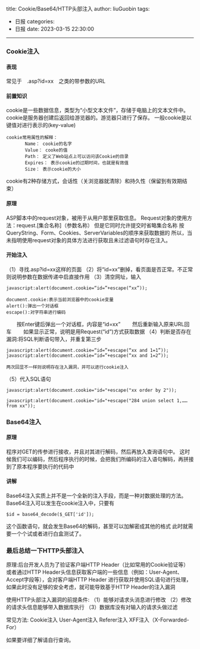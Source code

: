title: Cookie/Base64/HTTP头部注入
author: liuGuobin
tags:
  - 日报
categories:
  - 日报
date: 2023-03-15 22:30:00
---
### Cookie注入
#### 表现
常见于&emsp;.asp?id=xx&emsp;之类的带参数的URL

#### 前置知识
cookie是一些数据信息，类型为“小型文本文件”，存储于电脑上的文本文件中。
cookie是服务器创建后返回给游览器的。游览器只进行了保存。
 一般cookie是以键值对进行表示的(key-value)
```
cookie常用属性的解释：
       Name： cookie的名字
       Value： cooke的值
       Path： 定义了Web站点上可以访问该Cookie的目录
       Expires： 表示cookie的过期时间，也就是有效值
       Size： 表示cookie的大小
```
cookie有2种存储方式，会话性（关浏览器就清除）和持久性（保留到有效期结束）

#### 原理
ASP脚本中的request对象，被用于从用户那里获取信息。
Request对象的使用方法：request.\[集合名称]（参数名称）
但是它同时允许提交时省略集合名称
按QueryString、Form、Cookies、ServerVariables的顺序来获取数据的
所以，当未指明使用request对象的具体方法进行获取且未过滤语句时存在注入。

#### 开始注入
（1）寻找.asp?id=xx这样的页面
（2）将“id=xx”删掉，看页面是否正常。不正常则说明参数在数据传递中启直接作用
（3）清空网址，输入
```
javascript:alert(document.cookie=“id=”+escape(“xx”));

document.cookie:表示当前浏览器中的cookie变量
alert():弹出一个对话框
escape():对字符串进行编码
```
&emsp;&emsp;按Enter键后弹出一个对话框，内容是“id=xx”
&emsp;&emsp;然后重新输入原来URL回车
&emsp;&emsp;如果显示正常，说明是用Request(“id”)方式获取数据
（4）判断是否存在漏洞:将SQL判断语句带入，并重复第三步
```
javascript:alert(document.cookie=“id=”+escape(“xx and 1=1”));
javascript:alert(document.cookie=“id=”+escape(“xx and 1=2”));

两次回显不一样则说明存在注入漏洞，并可以进行cookie注入
```
（5）代入SQL语句
```
javascript:alert(document.cookie="id="+escape("xx order by 2"));

javascript:alert(document.cookie="id="+escape("284 union select 1,…… from xx"));
```

### Base64注入
#### 原理
程序对GET的传参进行接收，并且对其进行解码，然后再放入查询语句中。
这时候我们可以编码，然后程序执行的时候，会把我们所编码的注入语句解码，再拼接到了原本程序要执行的代码中

#### 讲解
Base64注入实质上并不是一个全新的注入手段，而是一种对数据处理的方法。
Base64注入可以发生在cookie注入中，只要有
```
$id = base64_decode($_GET['id']);
```
这个函数语句，就会发生Base64的解码，甚至可以加解密成其他的格式
此时就需要一个个试或者进行白盒测试了。

### 最后总结一下HTTP头部注入
原理:后台开发人员为了验证客户端HTTP Header（比如常用的Cookie验证等）或者通过HTTP Header头信息获取客户端的一些信息（例如：User-Agent、Accept字段等），会对客户端HTTP Header 进行获取并使用SQL语句进行处理，如果此时没有足够的安全考虑，就可能导致基于HTTP Header的注入漏洞

使用HTTP头部注入漏洞的前提条件:
（1）能够对请求头消息进行修改
（2）修改的请求头信息能够带入数据库执行
（3）数据库没有对输入的请求头做过滤

常见方法:
Cookie注入
User-Agent注入
Referer注入
XFF注入（X-Forwarded-For）

如果要详细了解请自行查询。